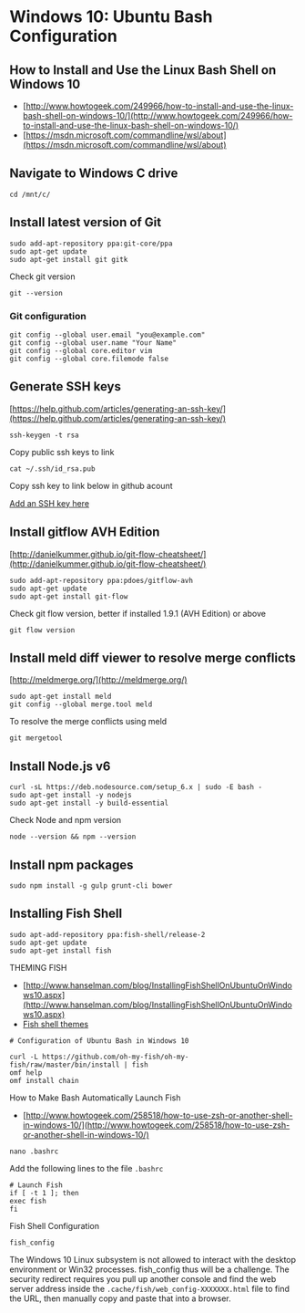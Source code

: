 # Windows 10: Ubuntu Bash Configuration

## How to Install and Use the Linux Bash Shell on Windows 10 

- [http://www.howtogeek.com/249966/how-to-install-and-use-the-linux-bash-shell-on-windows-10/](http://www.howtogeek.com/249966/how-to-install-and-use-the-linux-bash-shell-on-windows-10/)
- [https://msdn.microsoft.com/commandline/wsl/about](https://msdn.microsoft.com/commandline/wsl/about)

## Navigate to Windows C drive
`cd /mnt/c/`

## Install latest version of Git
```
sudo add-apt-repository ppa:git-core/ppa
sudo apt-get update
sudo apt-get install git gitk
```

Check git version

`git --version`

### Git configuration

```
git config --global user.email "you@example.com"
git config --global user.name "Your Name"
git config --global core.editor vim
git config --global core.filemode false
```

## Generate SSH keys
[https://help.github.com/articles/generating-an-ssh-key/](https://help.github.com/articles/generating-an-ssh-key/)

`ssh-keygen -t rsa`

Copy public ssh keys to link

`cat ~/.ssh/id_rsa.pub`

Copy ssh key to link below in github acount

[Add an SSH key here](https://github.com/settings/keys)

## Install gitflow AVH Edition

[http://danielkummer.github.io/git-flow-cheatsheet/](http://danielkummer.github.io/git-flow-cheatsheet/)

```
sudo add-apt-repository ppa:pdoes/gitflow-avh
sudo apt-get update
sudo apt-get install git-flow
```

Check git flow version, better if installed 1.9.1 (AVH Edition) or above

`git flow version`

## Install meld diff viewer to resolve merge conflicts

[http://meldmerge.org/](http://meldmerge.org/)

```
sudo apt-get install meld
git config --global merge.tool meld
```

To resolve the merge conflicts using meld

`git mergetool`

## Install Node.js v6
```
curl -sL https://deb.nodesource.com/setup_6.x | sudo -E bash -
sudo apt-get install -y nodejs
sudo apt-get install -y build-essential
```

Check Node and npm version

`node --version && npm --version`

## Install npm packages
`sudo npm install -g gulp grunt-cli bower`

## Installing Fish Shell
```
sudo apt-add-repository ppa:fish-shell/release-2
sudo apt-get update
sudo apt-get install fish
```

THEMING FISH

-   [http://www.hanselman.com/blog/InstallingFishShellOnUbuntuOnWindows10.aspx](http://www.hanselman.com/blog/InstallingFishShellOnUbuntuOnWindows10.aspx)
-   [Fish shell themes](https://github.com/oh-my-fish/oh-my-fish/blob/master/docs/Themes.md)

```
# Configuration of Ubuntu Bash in Windows 10

curl -L https://github.com/oh-my-fish/oh-my-fish/raw/master/bin/install | fish
omf help
omf install chain
```

How to Make Bash Automatically Launch Fish

- [http://www.howtogeek.com/258518/how-to-use-zsh-or-another-shell-in-windows-10/](http://www.howtogeek.com/258518/how-to-use-zsh-or-another-shell-in-windows-10/)

`nano .bashrc`

Add the following lines to the file `.bashrc`
```
# Launch Fish
if [ -t 1 ]; then
exec fish
fi
```

Fish Shell Configuration

`fish_config`

The Windows 10 Linux subsystem is not allowed to interact with the desktop environment or Win32 processes.
fish_config thus will be a challenge. The security redirect requires you pull up another console and
find the web server address inside the `.cache/fish/web_config-XXXXXXX.html` file to find the URL, then 
manually copy and paste that into a browser. 
